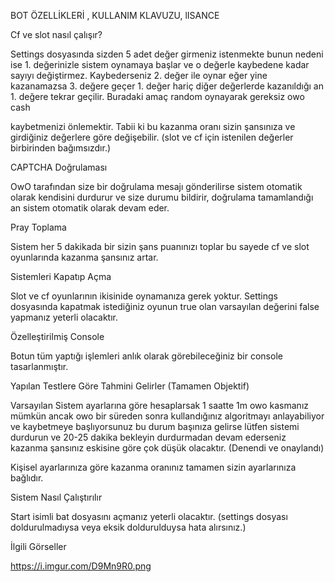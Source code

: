 BOT ÖZELLİKLERİ , KULLANIM KLAVUZU, lISANCE

Cf ve slot nasıl çalışır?

Settings dosyasında sizden 5 adet değer girmeniz istenmekte bunun nedeni ise 1. değerinizle sistem oynamaya başlar ve o değerle kaybedene kadar sayıyı değiştirmez. Kaybederseniz 2. değer ile oynar eğer yine kazanamazsa 3. değere geçer 1. değer hariç diğer değerlerde kazanıldığı an 1. değere tekrar geçilir. Buradaki amaç random oynayarak gereksiz owo cash

kaybetmenizi önlemektir. Tabii ki bu kazanma oranı sizin şansınıza ve girdiğiniz değerlere göre değişebilir. (slot ve cf için istenilen değerler birbirinden bağımsızdır.)

CAPTCHA Doğrulaması

OwO tarafından size bir doğrulama mesajı gönderilirse sistem otomatik olarak kendisini durdurur ve size durumu bildirir, doğrulama tamamlandığı an sistem otomatik olarak devam eder.

Pray Toplama

Sistem her 5 dakikada bir sizin şans puanınızı toplar bu sayede cf ve slot oyunlarında kazanma şansınız artar.

Sistemleri Kapatıp Açma

Slot ve cf oyunlarının ikisinide oynamanıza gerek yoktur. Settings dosyasında kapatmak istediğiniz oyunun true olan varsayılan değerini false yapmanız yeterli olacaktır.

Özelleştirilmiş Console

Botun tüm yaptığı işlemleri anlık olarak görebileceğiniz bir console tasarlanmıştır.

Yapılan Testlere Göre Tahmini Gelirler (Tamamen Objektif)

Varsayılan Sistem ayarlarına göre hesaplarsak 1 saatte 1m owo kasmanız mümkün ancak owo bir süreden sonra kullandığınız algoritmayı anlayabiliyor ve kaybetmeye başlıyorsunuz bu durum başınıza gelirse lütfen sistemi durdurun ve 20-25 dakika bekleyin durdurmadan devam ederseniz kazanma şansınız eskisine göre çok düşük olacaktır. (Denendi ve onaylandı)

Kişisel ayarlarınıza göre kazanma oranınız tamamen sizin ayarlarınıza bağlıdır.

Sistem Nasıl Çalıştırılır

Start isimli bat dosyasını açmanız yeterli olacaktır. (settings dosyası doldurulmadıysa veya eksik doldurulduysa hata alırsınız.)

İlgili Görseller

https://i.imgur.com/D9Mn9R0.png
